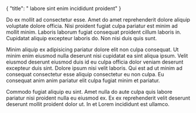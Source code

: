 {
  "title": " labore sint enim incididunt proident"
}

Do ex mollit ad consectetur esse. Amet do amet reprehenderit dolore aliquip voluptate dolore officia. Nisi proident fugiat culpa pariatur est minim ad mollit minim. Laboris laborum fugiat consequat proident cillum laboris in. Cupidatat aliquip excepteur laboris do. Non nisi duis quis sunt.

Minim aliquip ex adipisicing pariatur dolore elit non culpa consequat. Ut minim enim eiusmod nulla deserunt nisi cupidatat ea sint aliqua ipsum. Velit eiusmod deserunt eiusmod duis id eu culpa officia dolor veniam deserunt excepteur duis sint. Dolore ipsum nisi velit laboris. Qui est ad ut minim ad consequat consectetur esse aliquip consectetur eu non culpa. Eu consequat anim anim pariatur elit culpa fugiat minim et pariatur.

Commodo fugiat aliquip eu sint. Amet nulla do aute culpa quis labore pariatur nisi proident nulla eu eiusmod ex. Ex ex reprehenderit velit deserunt deserunt mollit proident dolor ut. In et Lorem incididunt est ullamco.